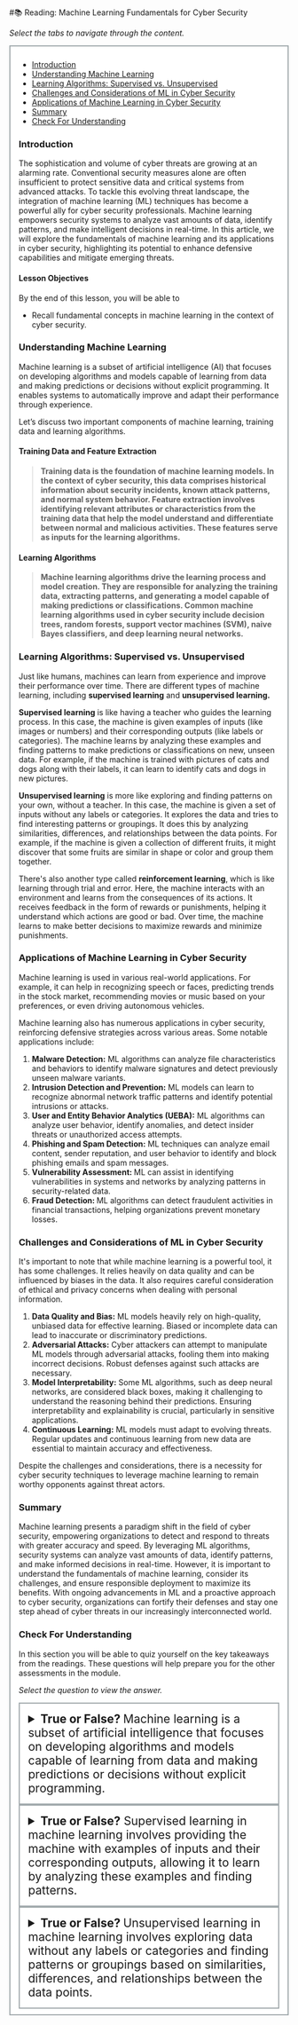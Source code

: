 #📚 Reading: Machine Learning Fundamentals for Cyber Security

<p><em>Select the tabs to navigate through the content.</em></p>
<div style="margin: 1em 0%; padding: 10px 15px; border: 2px solid #A2AAAD; background: #ffffff; font-size: 100%; overflow: auto;">
<div class="enhanceable_content tabs">
<ul>
<li><a href="#fragment-1">Introduction</a></li>
<li><a href="#fragment-2">Understanding Machine Learning</a></li>
<li><a href="#fragment-3">Learning Algorithms: Supervised vs. Unsupervised</a></li>
<li><a href="#fragment-4">Challenges and Considerations of ML in Cyber Security </a></li>
<li><a href="#fragment-5">Applications of Machine Learning in Cyber Security</a></li>
<li><a href="#fragment-6">Summary</a></li>
<li><a href="#fragment-7">Check For Understanding</a></li>
</ul>
<div id="fragment-1" style="overflow: auto:;">
<h3>Introduction</h3>
<p>The sophistication and volume of cyber threats are growing at an alarming rate. Conventional security measures alone are often insufficient to protect sensitive data and critical systems from advanced attacks. To tackle this evolving threat landscape, the integration of machine learning (ML) techniques has become a powerful ally for cyber security professionals. Machine learning empowers security systems to analyze vast amounts of data, identify patterns, and make intelligent decisions in real-time. In this article, we will explore the fundamentals of machine learning and its applications in cyber security, highlighting its potential to enhance defensive capabilities and mitigate emerging threats.</p>
<h4>Lesson Objectives</h4>
<p>By the end of this lesson, you will be able to</p>
<ul>
<li>Recall fundamental concepts in machine learning in the context of cyber security.</li>
</ul>
</div>
<div id="fragment-2" style="overflow: auto:;">
<h3>Understanding Machine Learning</h3>
<p><span>Machine learning is a subset of artificial intelligence (AI) that focuses on developing algorithms and models capable of learning from data and making predictions or decisions without explicit programming. It enables systems to automatically improve and adapt their performance through experience.</span></p>
<p><span>Let’s discuss two important components of machine learning, training data and learning algorithms.</span></p>
<h4>Training Data and Feature Extraction</h4>
<blockquote>
<p><strong>Training data is the foundation of machine learning models. In the context of cyber security, this data comprises historical information about security incidents, known attack patterns, and normal system behavior. Feature extraction involves identifying relevant attributes or characteristics from the training data that help the model understand and differentiate between normal and malicious activities. These features serve as inputs for the learning algorithms.</strong></p>
</blockquote>
<h4>Learning Algorithms</h4>
<blockquote>
<p><strong>Machine learning algorithms drive the learning process and model creation. They are responsible for analyzing the training data, extracting patterns, and generating a model capable of making predictions or classifications. Common machine learning algorithms used in cyber security include decision trees, random forests, support vector machines (SVM), naive Bayes classifiers, and deep learning neural networks.</strong></p>
</blockquote>
</div>
<div id="fragment-3" style="overflow: auto:;">
<h3>Learning Algorithms: Supervised vs. Unsupervised</h3>
<p><span>Just like humans, machines can learn from experience and improve their performance over time. There are different types of machine learning, including <strong>supervised learning</strong> and <strong>unsupervised learning.</strong></span></p>
<p><span><strong>Supervised learning</strong> is like having a teacher who guides the learning process. In this case, the machine is given examples of inputs (like images or numbers) and their corresponding outputs (like labels or categories). The machine learns by analyzing these examples and finding patterns to make predictions or classifications on new, unseen data. For example, if the machine is trained with pictures of cats and dogs along with their labels, it can learn to identify cats and dogs in new pictures.</span></p>
<p><span><strong>Unsupervised learning</strong> is more like exploring and finding patterns on your own, without a teacher. In this case, the machine is given a set of inputs without any labels or categories. It explores the data and tries to find interesting patterns or groupings. It does this by analyzing similarities, differences, and relationships between the data points. For example, if the machine is given a collection of different fruits, it might discover that some fruits are similar in shape or color and group them together.</span></p>
<p><span>There's also another type called <strong>reinforcement learning</strong>, which is like learning through trial and error. Here, the machine interacts with an environment and learns from the consequences of its actions. It receives feedback in the form of rewards or punishments, helping it understand which actions are good or bad. Over time, the machine learns to make better decisions to maximize rewards and minimize punishments.</span></p>
</div>
<div id="fragment-4" style="overflow: auto:;">
<h3>Applications of Machine Learning in Cyber Security</h3>
<p><span>Machine learning is used in various real-world applications. For example, it can help in recognizing speech or faces, predicting trends in the stock market, recommending movies or music based on your preferences, or even driving autonomous vehicles.</span></p>
<p><span>Machine learning also has numerous applications in cyber security, reinforcing defensive strategies across various areas. Some notable applications include:</span></p>
<ol>
<li aria-level="1"><strong>Malware Detection:</strong><span> ML algorithms can analyze file characteristics and behaviors to identify malware signatures and detect previously unseen malware variants.</span></li>
<li aria-level="1"><strong>Intrusion Detection and Prevention:</strong><span> ML models can learn to recognize abnormal network traffic patterns and identify potential intrusions or attacks.</span></li>
<li aria-level="1"><strong>User and Entity Behavior Analytics (UEBA):</strong><span> ML algorithms can analyze user behavior, identify anomalies, and detect insider threats or unauthorized access attempts.</span></li>
<li aria-level="1"><strong>Phishing and Spam Detection:</strong><span> ML techniques can analyze email content, sender reputation, and user behavior to identify and block phishing emails and spam messages.</span></li>
<li aria-level="1"><strong>Vulnerability Assessment: </strong><span>ML can assist in identifying vulnerabilities in systems and networks by analyzing patterns in security-related data.</span></li>
<li aria-level="1"><strong style="font-size: 100%; color: var(--ic-brand-font-color-dark); font-family: inherit;">Fraud Detection: </strong><span>ML algorithms can detect fraudulent activities in financial transactions, helping organizations prevent monetary losses.</span></li>
</ol>
</div>
<div id="fragment-5" style="overflow: auto:;">
<h3>Challenges and Considerations of ML in Cyber Security</h3>
<p><span>It's important to note that while machine learning is a powerful tool, it has some challenges. It relies heavily on data quality and can be influenced by biases in the data. It also requires careful consideration of ethical and privacy concerns when dealing with personal information.</span></p>
<ol>
<li aria-level="1"><strong>Data Quality and Bias:</strong><span> ML models heavily rely on high-quality, unbiased data for effective learning. Biased or incomplete data can lead to inaccurate or discriminatory predictions.</span></li>
<li aria-level="1"><strong>Adversarial Attacks:</strong><span> Cyber attackers can attempt to manipulate ML models through adversarial attacks, fooling them into making incorrect decisions. Robust defenses against such attacks are necessary.</span></li>
<li aria-level="1"><strong>Model Interpretability:</strong><span> Some ML algorithms, such as deep neural networks, are considered black boxes, making it challenging to understand the reasoning behind their predictions. Ensuring interpretability and explainability is crucial, particularly in sensitive applications.</span></li>
<li aria-level="1"><strong>Continuous Learning:</strong><span> ML models must adapt to evolving threats. Regular updates and continuous learning from new data are essential to maintain accuracy and effectiveness.</span></li>
</ol>
<p><span>Despite the challenges and considerations, there is a necessity for cyber security techniques to leverage machine learning to remain worthy opponents against threat actors. </span></p>
</div>
<div id="fragment-6" style="overflow: auto:;">
<h3>Summary</h3>
<p><span>Machine learning presents a paradigm shift in the field of cyber security, empowering organizations to detect and respond to threats with greater accuracy and speed. By leveraging ML algorithms, security systems can analyze vast amounts of data, identify patterns, and make informed decisions in real-time. However, it is important to understand the fundamentals of machine learning, consider its challenges, and ensure responsible deployment to maximize its benefits. With ongoing advancements in ML and a proactive approach to cyber security, organizations can fortify their defenses and stay one step ahead of cyber threats in our increasingly interconnected world.</span></p>
</div>
<div id="fragment-7" style="overflow: auto:;">
<h3>Check For Understanding</h3>
<p>In this section you will be able to quiz yourself on the key takeaways from the readings. These questions will help prepare you for the other assessments in the module.&nbsp;</p>
<p><em>Select the question to view the answer.</em></p>
<details>
<summary style="padding: 15px; font-size: 150%; border: 2px solid #A2AAAD;"><strong>True or False? </strong>Machine learning is a subset of artificial intelligence that focuses on developing algorithms and models capable of learning from data and making predictions or decisions without explicit programming.</summary>
<p style="margin-left: 10px;">True</p>
</details><details>
<summary style="padding: 15px; font-size: 150%; border: 2px solid #A2AAAD;"><strong>True or False?</strong> Supervised learning in machine learning involves providing the machine with examples of inputs and their corresponding outputs, allowing it to learn by analyzing these examples and finding patterns.</summary>
<p>&nbsp;</p>
<p style="margin-left: 10px;">True</p>
</details><details>
<summary style="padding: 15px; font-size: 150%; border: 2px solid #A2AAAD;"><strong>True or False? </strong>Unsupervised learning in machine learning involves exploring data without any labels or categories and finding patterns or groupings based on similarities, differences, and relationships between the data points.</summary>
<p style="margin-left: 10px;">True</p>
</details></div>
</div>
</div>